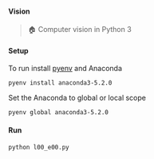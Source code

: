 #### Vision

> :house: Computer vision in Python 3

#### Setup

To run install [pyenv](https://github.com/pyenv/pyenv) and Anaconda

```shell
pyenv install anaconda3-5.2.0
```

Set the Anaconda to global or local scope

```shell
pyenv global anaconda3-5.2.0
```

#### Run

```shell
python l00_e00.py
```
